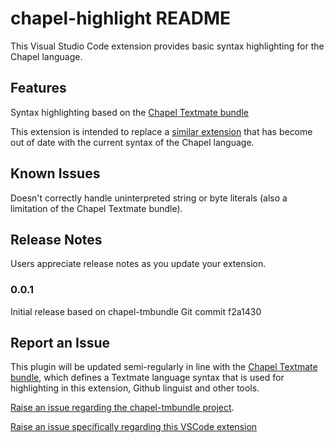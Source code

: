 # chapel-highlight README

This Visual Studio Code extension provides basic syntax highlighting for the Chapel language.

## Features

Syntax highlighting based on the [Chapel Textmate bundle](https://github.com/chapel-lang/chapel-tmbundle)

This extension is intended to replace a [similar extension](https://marketplace.visualstudio.com/items?itemName=frumbasjt.chapel) that has become out of date with the current syntax of the Chapel language.

## Known Issues

Doesn't correctly handle uninterpreted string or byte literals (also a limitation of the Chapel Textmate bundle). 

## Release Notes

Users appreciate release notes as you update your extension.

### 0.0.1

Initial release based on chapel-tmbundle Git commit f2a1430

## Report an Issue

This plugin will be updated semi-regularly in line with the [Chapel Textmate bundle](https://github.com/chapel-lang/chapel-tmbundle), which defines a Textmate language syntax that is used for highlighting in this extension, Github linguist and other tools.

[Raise an issue regarding the chapel-tmbundle project](https://github.com/chapel-lang/chapel-tmbundle/issues). 

[Raise an issue specifically regarding this VSCode extension](https://github.com/milthorpe/chapel-highlight/issues)

